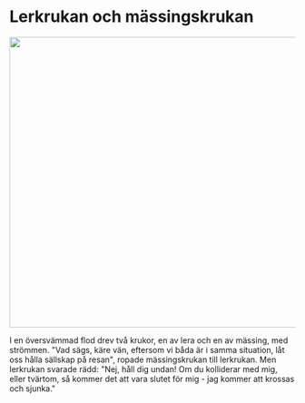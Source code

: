 # Lerkrukan och mässingskrukan

<img src="img/avif/04.png" width="512">

I en översvämmad flod drev två krukor, en av lera och en av mässing, med strömmen. "Vad sägs, käre vän, eftersom vi båda är i samma situation, låt oss hålla sällskap på resan", ropade mässingskrukan till lerkrukan. Men lerkrukan svarade rädd: "Nej, håll dig undan! Om du kolliderar med mig, eller tvärtom, så kommer det att vara slutet för mig - jag kommer att krossas och sjunka."